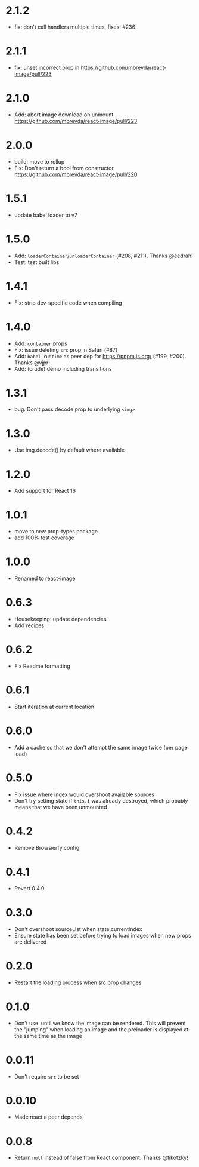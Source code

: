 2.1.2
===
* fix: don't call handlers multiple times, fixes: #236

2.1.1
===
* fix: unset incorrect prop in https://github.com/mbrevda/react-image/pull/223

2.1.0
===
* Add: abort image download on unmount https://github.com/mbrevda/react-image/pull/223

2.0.0
===
* build: move to rollup
* Fix: Don't return a bool from constructor https://github.com/mbrevda/react-image/pull/220

1.5.1
===
* update babel loader to v7

1.5.0
===
* Add: `loaderContainer`/`unloaderContainer` (#208, #211). Thanks @eedrah!
* Test: test built libs

1.4.1
===
* Fix: strip dev-specific code when compiling

1.4.0
===
* Add: `container` props
* Fix: issue deleting `src` prop in Safari (#87)
* Add: `babel-runtime` as peer dep for https://pnpm.js.org/ (#199, #200). Thanks @vjpr!
* Add: (crude) demo including transitions

1.3.1
===
* bug: Don't pass decode prop to underlying `<img>`

1.3.0
===
* Use img.decode() by default where available

1.2.0
===
* Add support for React 16

1.0.1
===
* move to new prop-types package
* add 100% test coverage

1.0.0
===
* Renamed to react-image

0.6.3
===
* Housekeeping: update dependencies
* Add recipes

0.6.2
===
* Fix Readme formatting

0.6.1
===
* Start iteration at current location

0.6.0
===
* Add a cache so that we don't attempt the same image twice (per page load)

0.5.0
===
* Fix issue where index would overshoot available sources
* Don't try setting state if `this.i` was already destroyed, which probably means that we have been unmounted

0.4.2
===
* Remove Browsierfy config

0.4.1
===
* Revert 0.4.0

0.3.0
===
* Don't overshoot sourceList when state.currentIndex
* Ensure state has been set before trying to load images when new props are delivered

0.2.0
===
* Restart the loading process when src prop changes

0.1.0
===
* Don't use <img> until we know the image can be rendered. This will prevent the "jumping"
when loading an image and the preloader is displayed at the same time as the image

0.0.11
===
* Don't require `src` to be set

0.0.10
===
* Made react a peer depends

0.0.8
===

* Return `null` instead of false from React component. Thanks @tikotzky!
